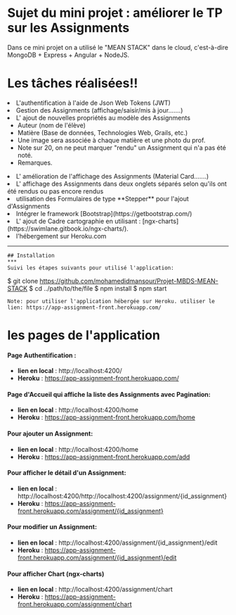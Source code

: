 # Sujet du mini projet : améliorer le TP sur les Assignments
Dans ce mini projet on a utilisé le "MEAN STACK" dans le cloud, c'est-à-dire MongoDB + Express + Angular + NodeJS.

# Les tâches réalisées!!
<li>L'authentification à l'aide de Json Web Tokens (JWT)</li>
<li>Gestion des Assignments (affichage/saisir/mis à jour.......)</li>
<li>L' ajout de nouvelles propriétés au modèle des Assignments

-   Auteur (nom de l'élève)
-   Matière (Base de données, Technologies Web, Grails, etc.) 
-   Une image sera associée à chaque matière et une photo du prof.
-   Note sur 20, on ne peut marquer "rendu" un Assignment qui n'a pas été noté.
-   Remarques.
</li>
<li>L' amélioration de l'affichage des Assignments (Material Card.......)</li>
<li>L' affichage des Assignments dans deux onglets séparés selon qu'ils ont été rendus ou pas encore rendus</li>
<li>utilisation des Formulaires de type **Stepper** pour l'ajout d'Assignments</li>

<li>Intégrer le framework [Bootstrap](https://getbootstrap.com/)</li>
<li>L' ajout de Cadre cartographie en utilisant : [ngx-charts](https://swimlane.gitbook.io/ngx-charts/).</li>
<li>l'hébergement sur Heroku.com</li>

-------------
```mixed
## Installation
***
Suivi les étapes suivants pour utilisé l'application: 
```
$ git clone https://github.com/mohamedidmansour/Projet-MBDS-MEAN-STACK
$ cd ../path/to/the/file
$ npm install
$ npm start
```
Note: pour utiliser l'application hébergée sur Heroku. utiliser le lien: https://app-assignment-front.herokuapp.com/
```
# les pages de l'application

#### Page Authentification : 
-	**lien en local** : http://localhost:4200/
-	**Heroku**		 : https://app-assignment-front.herokuapp.com/
#### Page d'Accueil qui affiche la liste des Assignments avec Pagination:
-	**lien en local** : http://localhost:4200/home
-	**Heroku**		 : https://app-assignment-front.herokuapp.com/home
####  Pour ajouter un Assignment:
-	**lien en local** : http://localhost:4200/home
-	**Heroku**		 : https://app-assignment-front.herokuapp.com/add
####  Pour afficher le détail d'un Assignment:
-	**lien en local** : http://localhost:4200/http://localhost:4200/assignment/{id_assignment}
-	**Heroku**		 : https://app-assignment-front.herokuapp.com/assignment/{id_assignment}
####  Pour modifier un Assignment:
-	**lien en local** : http://localhost:4200/assignment/{id_assignment}/edit
-	**Heroku**		 : https://app-assignment-front.herokuapp.com/assignment/{id_assignment}/edit

####  Pour afficher Chart (ngx-charts)
-	**lien en local** : http://localhost:4200/assignment/chart
-	**Heroku**		 : https://app-assignment-front.herokuapp.com/assignment/chart
